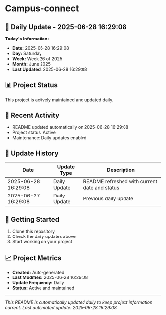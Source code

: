 # Campus-connect

## 📅 Daily Update - 2025-06-28 16:29:08

**Today's Information:**
- **Date:** 2025-06-28 16:29:08
- **Day:** Saturday
- **Week:** Week 26 of 2025
- **Month:** June 2025
- **Last Updated:** 2025-06-28 16:29:08

## 📊 Project Status

This project is actively maintained and updated daily.

## 🚀 Recent Activity

- README updated automatically on 2025-06-28 16:29:08
- Project status: Active
- Maintenance: Daily updates enabled

## 📝 Update History

| Date | Update Type | Description |
|------|-------------|-------------|
| 2025-06-28 16:29:08 | Daily Update | README refreshed with current date and status |
| 2025-06-27 16:29:08 | Daily Update | Previous daily update |

## 🔧 Getting Started

1. Clone this repository
2. Check the daily updates above
3. Start working on your project

## 📈 Project Metrics

- **Created:** Auto-generated
- **Last Modified:** 2025-06-28 16:29:08
- **Update Frequency:** Daily
- **Status:** Active and maintained

---

*This README is automatically updated daily to keep project information current.*
*Last automated update: 2025-06-28 16:29:08*
